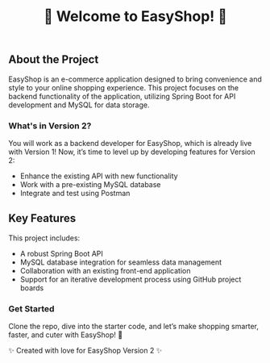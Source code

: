 <!DOCTYPE html>
<html lang="en">
<head>
    <meta charset="UTF-8">
    <meta name="viewport" content="width=device-width, initial-scale=1.0">
    <title>EasyShop</title>
   </head>
<body>
    <header>
        <h1>🌟 Welcome to EasyShop! 🌟</h1>
    </header>
    <main>
        <h2>About the Project</h2>
        <p>
            <span class="highlight">EasyShop</span> is an e-commerce application designed to bring convenience and style
            to your online shopping experience. This project focuses on the backend functionality of the application,
            utilizing <span class="highlight">Spring Boot</span> for API development and <span class="highlight">MySQL</span> for
            data storage.
        </p>
        <h3>What's in Version 2?</h3>
        <p>
            You will work as a backend developer for EasyShop, which is already live with Version 1! Now, it’s time to
            level up by developing features for Version 2:
        </p>
        <ul>
            <li>Enhance the existing API with new functionality</li>
            <li>Work with a pre-existing MySQL database</li>
            <li>Integrate and test using Postman</li>
        </ul>
        <h2>Key Features</h2>
        <p>
            This project includes:
        </p>
        <ul>
            <li>A robust Spring Boot API</li>
            <li>MySQL database integration for seamless data management</li>
            <li>Collaboration with an existing front-end application</li>
            <li>Support for an iterative development process using GitHub project boards</li>
        </ul>
        <h3>Get Started</h3>
        <p>
            Clone the repo, dive into the starter code, and let’s make shopping smarter, faster, and cuter with EasyShop! 💖
        </p>
    </main>
    <footer>
        <p>✨ Created with love for EasyShop Version 2 ✨</p>
    </footer>
</body>
</html>
